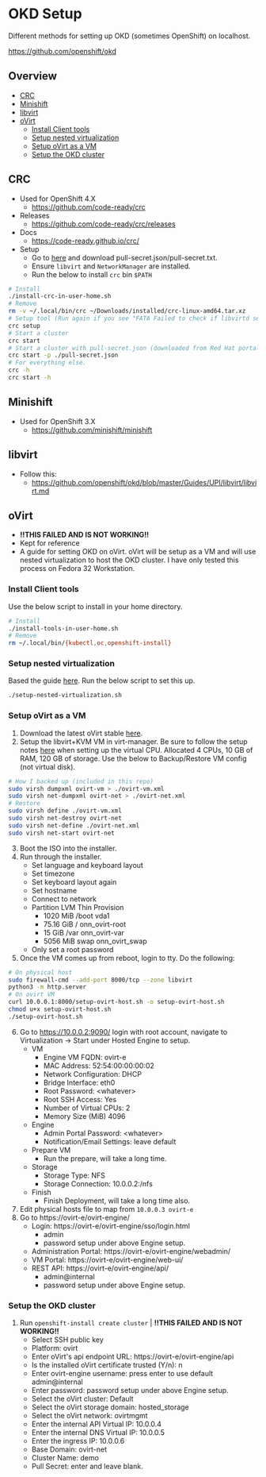# OKD Setup
Different methods for setting up OKD (sometimes OpenShift) on localhost.

https://github.com/openshift/okd
## Overview
- [CRC](#CRC)
- [Minishift](#Minishift)
- [libvirt](#libvirt)
- [oVirt](#oVirt)
    - [Install Client tools](#Install-Client-tools)
    - [Setup nested virtualization](#Setup-nested-virtualization)
    - [Setup oVirt as a VM](#Setup-oVirt-as-a-VM)
    - [Setup the OKD cluster](#Setup-the-OKD-cluster)
## CRC
- Used for OpenShift 4.X
    - https://github.com/code-ready/crc
- Releases
    - https://github.com/code-ready/crc/releases
- Docs
    - https://code-ready.github.io/crc/
- Setup
    - Go to [here](https://cloud.redhat.com/openshift/install/crc/installer-provisioned) and download pull-secret.json/pull-secret.txt. 
    - Ensure `libvirt` and `NetworkManager` are installed.
    - Run the below to install `crc` bin `$PATH`
```bash
# Install
./install-crc-in-user-home.sh
# Remove
rm -v ~/.local/bin/crc ~/Downloads/installed/crc-linux-amd64.tar.xz
# Setup tool (Run again if you see "FATA Failed to check if libvirtd service is active")
crc setup
# Start a cluster
crc start
# Start a cluster with pull-secret.json (downloaded from Red Hat portal).
crc start -p ./pull-secret.json
# For everything else.
crc -h
crc start -h
```
## Minishift
- Used for OpenShift 3.X
    - https://github.com/minishift/minishift
## libvirt
- Follow this:
    - https://github.com/openshift/okd/blob/master/Guides/UPI/libvirt/libvirt.md
## oVirt
- **!!THIS FAILED AND IS NOT WORKING!!**
- Kept for reference
- A guide for setting OKD on oVirt. oVirt will be setup as a VM and will use nested virtualization to host the OKD cluster. I have only tested this process on Fedora 32 Workstation.
### Install Client tools
Use the below script to install in your home directory.
```bash
# Install
./install-tools-in-user-home.sh
# Remove
rm ~/.local/bin/{kubectl,oc,openshift-install}
```
### Setup nested virtualization
Based the guide [here](https://docs.fedoraproject.org/en-US/quick-docs/using-nested-virtualization-in-kvm/). Run the below script to set this up.
```bash
./setup-nested-virtualization.sh
```
### Setup oVirt as a VM
1. Download the latest oVirt stable [here](https://www.ovirt.org/download/node.html).
2. Setup the libvirt+KVM VM in virt-manager. Be sure to follow the setup notes [here](https://docs.fedoraproject.org/en-US/quick-docs/using-nested-virtualization-in-kvm/#proc_configuring-nested-virtualization-in-virt-manager) when setting up the virtual CPU. Allocated 4 CPUs, 10 GB of RAM, 120 GB of storage. Use the below to Backup/Restore VM config (not virtual disk).
```bash
# How I backed up (included in this repo)
sudo virsh dumpxml ovirt-vm > ./ovirt-vm.xml
sudo virsh net-dumpxml ovirt-net > ./ovirt-net.xml
# Restore
sudo virsh define ./ovirt-vm.xml
sudo virsh net-destroy ovirt-net
sudo virsh net-define ./ovirt-net.xml
sudo virsh net-start ovirt-net
```
3. Boot the ISO into the installer.
4. Run through the installer.
    - Set language and keyboard layout
    - Set timezone
    - Set keyboard layout again
    - Set hostname
    - Connect to network
    - Partition LVM Thin Provision
        - 1020 MiB /boot vda1
        - 75.16 GiB / onn_ovirt-root
        - 15 GiB /var onn_ovirt-var
        - 5056 MiB swap onn_ovirt_swap
    - Only set a root password
5. Once the VM comes up from reboot, login to tty. Do the following:
```bash
# On physical host
sudo firewall-cmd --add-port 8000/tcp --zone libvirt
python3 -m http.server
# On ovirt VM
curl 10.0.0.1:8000/setup-ovirt-host.sh -o setup-ovirt-host.sh
chmod u+x setup-ovirt-host.sh
./setup-ovirt-host.sh
```
6. Go to https://10.0.0.2:9090/ login with root account, navigate to Virtualization -> Start under Hosted Engine to setup.
    - VM
        - Engine VM FQDN: ovirt-e
        - MAC Address: 52:54:00:00:00:02
        - Network Configuration: DHCP
        - Bridge Interface: eth0
        - Root Password: \<whatever>
        - Root SSH Access: Yes
        - Number of Virtual CPUs: 2
        - Memory Size (MiB) 4096
    - Engine
        - Admin Portal Password: \<whatever>
        - Notification/Email Settings: leave default
    - Prepare VM
        - Run the prepare, will take a long time.
    - Storage
        - Storage Type: NFS
        - Storage Connection: 10.0.0.2:/nfs
    - Finish
        - Finish Deployment, will take a long time also.
7. Edit physical hosts file to map from `10.0.0.3 ovirt-e`
8. Go to https://ovirt-e/ovirt-engine/
    - Login: https://ovirt-e/ovirt-engine/sso/login.html
        - admin
        - password setup under above Engine setup.
    - Administration Portal: https://ovirt-e/ovirt-engine/webadmin/
    - VM Portal: https://ovirt-e/ovirt-engine/web-ui/
    - REST API: https://ovirt-e/ovirt-engine/api/
        - admin@internal
        - password setup under above Engine setup.
### Setup the OKD cluster
1. Run `openshift-install create cluster` | **!!THIS FAILED AND IS NOT WORKING!!**
    - Select SSH public key
    - Platform: ovirt
    - Enter oVirt's api endpoint URL: https://ovirt-e/ovirt-engine/api
    - Is the installed oVirt certificate trusted (Y/n): n
    - Enter ovirt-engine username: press enter to use default admin@internal
    - Enter password: password setup under above Engine setup.
    - Select the oVirt cluster: Default
    - Select the oVirt storage domain: hosted_storage
    - Select the oVirt network: ovirtmgmt
    - Enter the internal API Virtual IP: 10.0.0.4
    - Enter the internal DNS Virtual IP: 10.0.0.5
    - Enter the ingress IP: 10.0.0.6
    - Base Domain: ovirt-net
    - Cluster Name: demo
    - Pull Secret: enter and leave blank.
